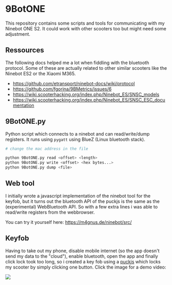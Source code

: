 # 9BotONE

This repository contains some scripts and tools for communicating with my
Ninebot ONE S2. It could work with other scooters too but might need some
adjustment.

## Ressources
The following docs helped me a lot when fiddling with the bluetooth protocol.
Some of these are actually related to other similar scooters like the
Ninebot ES2 or the Xiaomi M365.

- https://github.com/etransport/ninebot-docs/wiki/protocol
- https://github.com/fgorina/9BMetrics/issues/6
- https://wiki.scooterhacking.org/index.php/Ninebot_ES/SNSC_models
- https://wiki.scooterhacking.org/index.php/Ninebot_ES/SNSC_ESC_documentation

## 9BotONE.py

Python script which connects to a ninebot and can read/write/dump registers.
It runs using `pygatt` using BlueZ (Linux bluetooth stack).

```sh
# change the mac address in the file

python 9BotONE.py read <offset> <length>
python 9BotONE.py write <offset> <hex bytes...>
python 9BotONE.py dump <file>
```

## Web tool

I initially wrote a javascript implementation of the ninebot tool for the
keyfob, but it turns out the bluetooth API of the puckjs is the same as the
(experimental) WebBluetooth API. So with a few extra lines i was able to
read/write registers from the webbrowser.

You can try it yourself here: https://m4gnus.de/ninebot/src/

## Keyfob

Having to take out my phone, disable mobile internet (so the app doesn't send my
data to the "cloud"), enable bluetooth, open the app and finally click lock took
too long, so i created a key fob using a [puckjs](https://www.puck-js.com/)
which locks my scooter by simply clicking one button. Click the image for a demo
video:

[![](https://i.m4gnus.de/868d6.png)](https://i.m4gnus.de/2019-05/2019-05-18T16%3A56.mp4)
